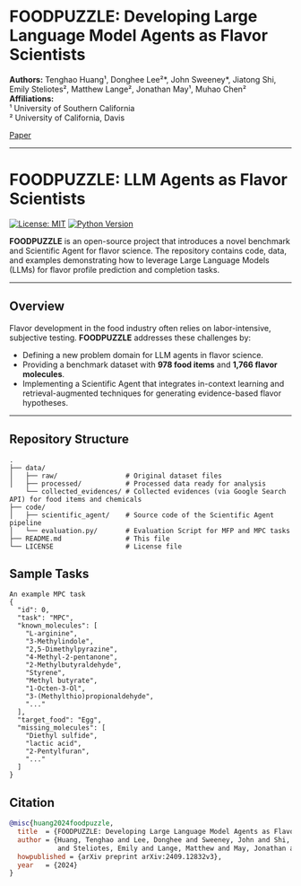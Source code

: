 # FOODPUZZLE: Developing Large Language Model Agents as Flavor Scientists

**Authors:** Tenghao Huang¹, Donghee Lee²*, John Sweeney*, Jiatong Shi, Emily Steliotes², Matthew Lange², Jonathan May¹, Muhao Chen²  
**Affiliations:**  
¹ University of Southern California  
² University of California, Davis  

[Paper](https://arxiv.org/pdf/2409.12832) 

---

# FOODPUZZLE: LLM Agents as Flavor Scientists

[![License: MIT](https://img.shields.io/badge/License-MIT-yellow.svg)](LICENSE)
[![Python Version](https://img.shields.io/badge/Python-3.8%2B-blue.svg)](https://www.python.org/)

**FOODPUZZLE** is an open-source project that introduces a novel benchmark and Scientific Agent for flavor science. The repository contains code, data, and examples demonstrating how to leverage Large Language Models (LLMs) for flavor profile prediction and completion tasks.

---

## Overview

Flavor development in the food industry often relies on labor-intensive, subjective testing. **FOODPUZZLE** addresses these challenges by:
- Defining a new problem domain for LLM agents in flavor science.
- Providing a benchmark dataset with **978 food items** and **1,766 flavor molecules**.
- Implementing a Scientific Agent that integrates in-context learning and retrieval-augmented techniques for generating evidence-based flavor hypotheses.

---

## Repository Structure

```plaintext
.
├── data/
│   ├── raw/                 # Original dataset files
│   ├── processed/           # Processed data ready for analysis
    └── collected_evidences/ # Collected evidences (via Google Search API) for food items and chemicals
├── code/
│   ├── scientific_agent/    # Source code of the Scientific Agent pipeline
│   └── evaluation.py/       # Evaluation Script for MFP and MPC tasks
├── README.md                # This file
└── LICENSE                  # License file
```
## Sample Tasks
      
```
An example MPC task
{
  "id": 0,
  "task": "MPC",
  "known_molecules": [
    "L-arginine",
    "3-Methylindole",
    "2,5-Dimethylpyrazine",
    "4-Methyl-2-pentanone",
    "2-Methylbutyraldehyde",
    "Styrene",
    "Methyl butyrate",
    "1-Octen-3-Ol",
    "3-(Methylthio)propionaldehyde",
    "..."
  ],
  "target_food": "Egg",
  "missing_molecules": [
    "Diethyl sulfide",
    "lactic acid",
    "2-Pentylfuran",
    "..."
  ]
}
```


## Citation

```bibtex
@misc{huang2024foodpuzzle,
  title  = {FOODPUZZLE: Developing Large Language Model Agents as Flavor Scientists},
  author = {Huang, Tenghao and Lee, Donghee and Sweeney, John and Shi, Jiatong 
            and Steliotes, Emily and Lange, Matthew and May, Jonathan and Chen, Muhao},
  howpublished = {arXiv preprint arXiv:2409.12832v3},
  year   = {2024}
}
